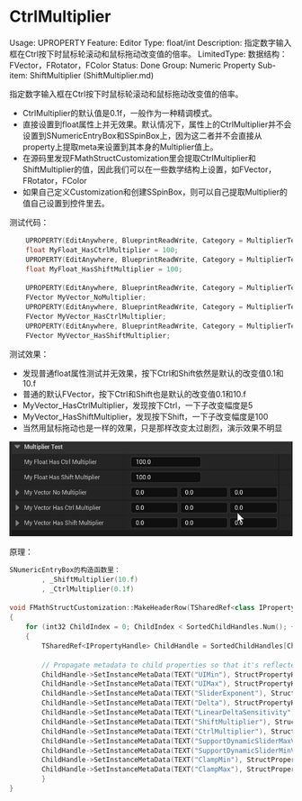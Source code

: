 # CtrlMultiplier

Usage: UPROPERTY
Feature: Editor
Type: float/int
Description: 指定数字输入框在Ctrl按下时鼠标轮滚动和鼠标拖动改变值的倍率。
LimitedType: 数据结构：FVector，FRotator，FColor
Status: Done
Group: Numeric Property
Sub-item: ShiftMultiplier (ShiftMultiplier.md)

指定数字输入框在Ctrl按下时鼠标轮滚动和鼠标拖动改变值的倍率。

- CtrlMultiplier的默认值是0.1f，一般作为一种精调模式。
- 直接设置到float属性上并无效果。默认情况下，属性上的CtrlMultiplier并不会设置到SNumericEntryBox和SSpinBox上，因为这二者并不会直接从property上提取meta来设置到其本身的Multiplier值上。
- 在源码里发现FMathStructCustomization里会提取CtrlMultiplier和ShiftMultiplier的值，因此我们可以在一些数学结构上设置，如FVector，FRotator，FColor
- 如果自己定义Customization和创建SSpinBox，则可以自己提取Multiplier的值自己设置到控件里去。

测试代码：

```cpp
	UPROPERTY(EditAnywhere, BlueprintReadWrite, Category = MultiplierTest, meta = (CtrlMultiplier = "5"))
	float MyFloat_HasCtrlMultiplier = 100;
	UPROPERTY(EditAnywhere, BlueprintReadWrite, Category = MultiplierTest, meta = (ShiftMultiplier = "100"))
	float MyFloat_HasShiftMultiplier = 100;

	UPROPERTY(EditAnywhere, BlueprintReadWrite, Category = MultiplierTest)
	FVector MyVector_NoMultiplier;
	UPROPERTY(EditAnywhere, BlueprintReadWrite, Category = MultiplierTest, meta = (CtrlMultiplier = "5"))
	FVector MyVector_HasCtrlMultiplier;
	UPROPERTY(EditAnywhere, BlueprintReadWrite, Category = MultiplierTest, meta = (ShiftMultiplier = "100"))
	FVector MyVector_HasShiftMultiplier;
```

测试效果：

- 发现普通float属性测试并无效果，按下Ctrl和Shift依然是默认的改变值0.1和10.f
- 普通的默认FVector，按下Ctrl和Shift也是默认的改变值0.1和10.f
- MyVector_HasCtrlMultiplier，发现按下Ctrl，一下子改变幅度是5
- MyVector_HasShiftMultiplier，发现按下Shift，一下子改变幅度是100
- 当然用鼠标拖动也是一样的效果，只是那样改变太过剧烈，演示效果不明显

![Multipiler.gif](CtrlMultiplier/Multipiler.gif)

原理：

```cpp
SNumericEntryBox的构造函数里：
		, _ShiftMultiplier(10.f)
		, _CtrlMultiplier(0.1f)

void FMathStructCustomization::MakeHeaderRow(TSharedRef<class IPropertyHandle>& StructPropertyHandle, FDetailWidgetRow& Row)
{
	for (int32 ChildIndex = 0; ChildIndex < SortedChildHandles.Num(); ++ChildIndex)
	{
		TSharedRef<IPropertyHandle> ChildHandle = SortedChildHandles[ChildIndex];
	
		// Propagate metadata to child properties so that it's reflected in the nested, individual spin boxes
		ChildHandle->SetInstanceMetaData(TEXT("UIMin"), StructPropertyHandle->GetMetaData(TEXT("UIMin")));
		ChildHandle->SetInstanceMetaData(TEXT("UIMax"), StructPropertyHandle->GetMetaData(TEXT("UIMax")));
		ChildHandle->SetInstanceMetaData(TEXT("SliderExponent"), StructPropertyHandle->GetMetaData(TEXT("SliderExponent")));
		ChildHandle->SetInstanceMetaData(TEXT("Delta"), StructPropertyHandle->GetMetaData(TEXT("Delta")));
		ChildHandle->SetInstanceMetaData(TEXT("LinearDeltaSensitivity"), StructPropertyHandle->GetMetaData(TEXT("LinearDeltaSensitivity")));
		ChildHandle->SetInstanceMetaData(TEXT("ShiftMultiplier"), StructPropertyHandle->GetMetaData(TEXT("ShiftMultiplier")));
		ChildHandle->SetInstanceMetaData(TEXT("CtrlMultiplier"), StructPropertyHandle->GetMetaData(TEXT("CtrlMultiplier")));
		ChildHandle->SetInstanceMetaData(TEXT("SupportDynamicSliderMaxValue"), StructPropertyHandle->GetMetaData(TEXT("SupportDynamicSliderMaxValue")));
		ChildHandle->SetInstanceMetaData(TEXT("SupportDynamicSliderMinValue"), StructPropertyHandle->GetMetaData(TEXT("SupportDynamicSliderMinValue")));
		ChildHandle->SetInstanceMetaData(TEXT("ClampMin"), StructPropertyHandle->GetMetaData(TEXT("ClampMin")));
		ChildHandle->SetInstanceMetaData(TEXT("ClampMax"), StructPropertyHandle->GetMetaData(TEXT("ClampMax")));
		}
}
```